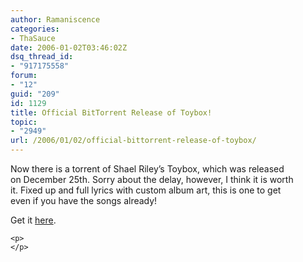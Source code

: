 ```yaml
---
author: Ramaniscence
categories:
- ThaSauce
date: 2006-01-02T03:46:02Z
dsq_thread_id:
- "917175558"
forum:
- "12"
guid: "209"
id: 1129
title: Official BitTorrent Release of Toybox!
topic:
- "2949"
url: /2006/01/02/official-bittorrent-release-of-toybox/
---
```


<div>
  Now there is a torrent of Shael Riley&#8217;s Toybox, which was released<br /> on December 25th. Sorry about the delay, however, I think it is worth<br /> it. Fixed up and full lyrics with custom album art, this is one to get<br /> even if you have the songs already!</p> 
  
  <p>
    Get it <a href="http://bt.thasauce.net/download.php?id=fea0bb6f962a747080eeb0acc142c97500db7ce0&#038;f=Shael+Riley+-+Toybox+%5Bthasauce.net%5D.torrent" target="_blank">here</a>. </div> 
    
    <p>
    </p>